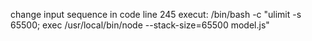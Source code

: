 
change input sequence in code line 245
execut:  /bin/bash -c "ulimit -s 65500; exec /usr/local/bin/node --stack-size=65500 model.js"
